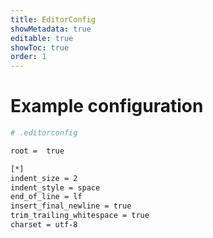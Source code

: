 ```yaml
---
title: EditorConfig
showMetadata: true
editable: true
showToc: true
order: 1
---
```


# Example configuration
```sh
# .editorconfig

root =  true

[*]
indent_size = 2
indent_style = space
end_of_line = lf
insert_final_newline = true
trim_trailing_whitespace = true
charset = utf-8

```